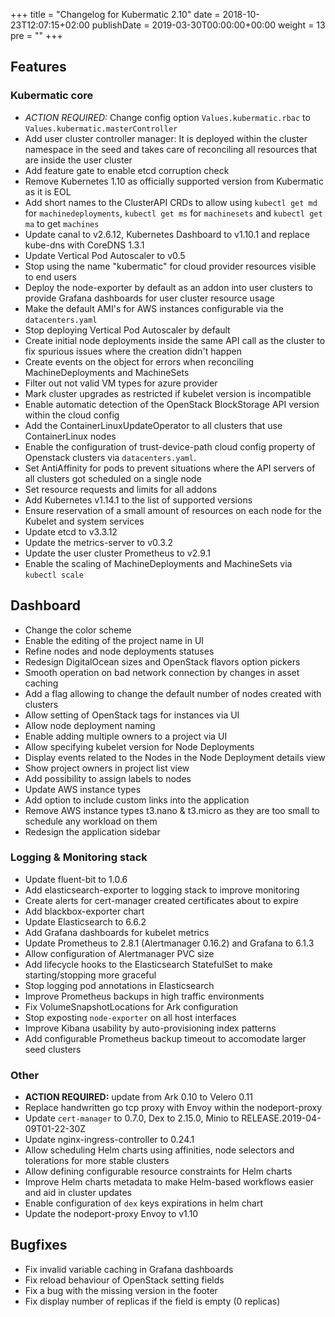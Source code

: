 +++
title = "Changelog for Kubermatic 2.10"
date = 2018-10-23T12:07:15+02:00
publishDate = 2019-03-30T00:00:00+00:00
weight = 13
pre = "<b></b>"
+++

## Features

### Kubermatic core

* *ACTION REQUIRED:* Change config option `Values.kubermatic.rbac` to `Values.kubermatic.masterController`
* Add user cluster controller manager: It is deployed within the cluster namespace in the seed and takes care of reconciling all resources that are inside the user cluster
* Add feature gate to enable etcd corruption check
* Remove Kubernetes 1.10 as officially supported version from Kubermatic as it is EOL
* Add short names to the ClusterAPI CRDs to allow using `kubectl get md` for `machinedeployments`, `kubectl get ms` for `machinesets` and `kubectl get ma` to get `machines`
* Update canal to v2.6.12, Kubernetes Dashboard to v1.10.1 and replace kube-dns with CoreDNS 1.3.1
* Update Vertical Pod Autoscaler to v0.5
* Stop using the name "kubermatic" for cloud provider resources visible to end users
* Deploy the node-exporter by default as an addon into user clusters to provide Grafana dashboards for user cluster resource usage
* Make the default AMI's for AWS instances configurable via the `datacenters.yaml`
* Stop deploying Vertical Pod Autoscaler by default 
* Create initial node deployments inside the same API call as the cluster to fix spurious issues where the creation didn't happen
* Create events on the object for errors when reconciling MachineDeployments and MachineSets 
* Filter out not valid VM types for azure provider
* Mark cluster upgrades as restricted if kubelet version is incompatible
* Enable automatic detection of the OpenStack BlockStorage API version within the cloud config
* Add the ContainerLinuxUpdateOperator to all clusters that use ContainerLinux nodes
* Enable the configuration of trust-device-path cloud config property of Openstack clusters via `datacenters.yaml`.
* Set AntiAffinity for pods to prevent situations where the API servers of all clusters got scheduled on a single node
* Set resource requests and limits for all addons
* Add Kubernetes v1.14.1 to the list of supported versions
* Ensure reservation of a small amount of resources on each node for the Kubelet and system services
* Update etcd to v3.3.12
* Update the metrics-server to v0.3.2
* Update the user cluster Prometheus to v2.9.1
* Enable the scaling of MachineDeployments and MachineSets via `kubectl scale`

## Dashboard

* Change the color scheme 
* Enable the editing of the project name in UI
* Refine nodes and node deployments statuses 
* Redesign DigitalOcean sizes and OpenStack flavors option pickers
* Smooth operation on bad network connection by changes in asset caching
* Add a flag allowing to change the default number of nodes created with clusters
* Allow setting of OpenStack tags for instances via UI 
* Allow node deployment naming
* Enable adding multiple owners to a project via UI
* Allow specifying kubelet version for Node Deployments
* Display events related to the Nodes in the Node Deployment details view
* Show project owners in project list view 
* Add possibility to assign labels to nodes
* Update AWS instance types
* Add option to include custom links into the application
* Remove AWS instance types t3.nano & t3.micro as they are too small to schedule any workload on them
* Redesign the application sidebar

### Logging & Monitoring stack

* Update fluent-bit to 1.0.6
* Add elasticsearch-exporter to logging stack to improve monitoring
* Create alerts for cert-manager created certificates about to expire
* Add blackbox-exporter chart
* Update Elasticsearch to 6.6.2
* Add Grafana dashboards for kubelet metrics
* Update Prometheus to 2.8.1 (Alertmanager 0.16.2) and Grafana to 6.1.3
* Allow configuration of Alertmanager PVC size
* Add lifecycle hooks to the Elasticsearch StatefulSet to make starting/stopping more graceful
* Stop logging pod annotations in Elasticsearch
* Improve Prometheus backups in high traffic environments
* Fix VolumeSnapshotLocations for Ark configuration
* Stop exposting `node-exporter` on all host interfaces 
* Improve Kibana usability by auto-provisioning index patterns
* Add configurable Prometheus backup timeout to accomodate larger seed clusters

### Other

* **ACTION REQUIRED:** update from Ark 0.10 to Velero 0.11
* Replace handwritten go tcp proxy with Envoy within the nodeport-proxy
* Update `cert-manager` to 0.7.0, Dex to 2.15.0, Minio to RELEASE.2019-04-09T01-22-30Z
* Update nginx-ingress-controller to 0.24.1
* Allow scheduling Helm charts using affinities, node selectors and tolerations for more stable clusters
* Allow defining configurable resource constraints for Helm charts
* Improve Helm charts metadata to make Helm-based workflows easier and aid in cluster updates
* Enable configuration of `dex` keys expirations in helm chart
* Update the nodeport-proxy Envoy to v1.10

## Bugfixes

* Fix invalid variable caching in Grafana dashboards
* Fix reload behaviour of OpenStack setting fields
* Fix a bug with the missing version in the footer
* Fix display number of replicas if the field is empty (0 replicas)
